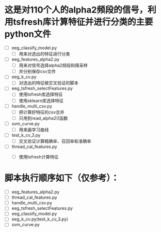 # 这是对110个人的alpha2频段的信号，利用tsfresh库计算特征并进行分类的主要python文件
- [ ] eeg_classify_model.py
    - [ ] 用来对选出的特征进行分类
- [ ] eeg_features_alpha2.py
    - [ ] 用来对信号选择alpha2频段和降采样
    - [ ] 并分别保存csv文件
- [ ] eeg_k_cv.py
    - [ ] 对选出的特征做交叉验证的脚本
 - [ ] eeg_tsfresh_selectFeatures.py
    - [ ] 使用tsfresh库选择特征
    - [ ] 使用sklearn库选择特征
 - [ ] handle_multi_csv.py
    - [ ] 把计算好特征的csv合并
    - [ ] 只用到read_alpha2()函数
 - [ ] svm_curve.py
    - [ ] 用来画学习曲线
 - [ ] test_k_cv_3.py
    - [ ] 交叉验证计算精确率、召回率和准确率
 - [ ] thread_cal_features.py
    - [ ] 使用tsfresh计算特征
 
    
#  脚本执行顺序如下（仅参考）：
- [ ] eeg_features_alpha2.py
- [ ] thread_cal_features.py
- [ ] handle_multi_csv.py
- [ ] eeg_tsfresh_selectFeatures.py
- [ ] eeg_classify_model.py
- [ ] eeg_k_cv.py(test_k_cv_3.py)
- [ ] svm_curve.py
